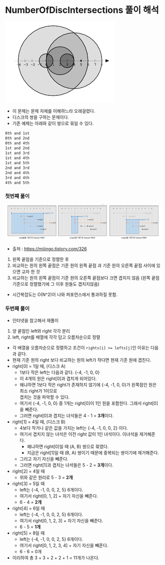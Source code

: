 # NumberOfDiscIntersections 풀이 해석

![img](./img.png)

- 이 문제는 문제 자체를 이해하느라 오래걸렸다.
- 디스크의 쌍을 구하는 문제이다.
- 기존 예제는 아래와 같이 쌍으로 묶일 수 있다.

```
0th and 1st
0th and 2nd
0th and 4th
1st and 2nd
1st and 3rd
1st and 4th
1st and 5th
2nd and 3rd
2nd and 4th
3rd and 4th
4th and 5th
```

### 첫번쨰 풀이

![img](./img_1.png)

- 출처 : https://miiingo.tistory.com/326

1. 왼쪽 끝점을 기준으로 정렬한 후
2. 비교하는 원의 왼쪽 끝점은 기준 원의 왼쪽 끝점 과 기준 원의 오른쪽 끝점 사이에 있으면 교차 한 것
3. 비교하는 원의 왼쪽 끝점이 기준 원의 오른쪽 끝점보다 크면 겹치지 않음 (왼쪽 끝점 기준으로 정렬했기에 그 이후 원들도 겹치지않음)

- 시간복잡도는 O(N^2)이 나와 퍼포먼스에서 통과하질 못함.

### 두번째 풀이

- 인터넷을 참고해서 재풀이

1. 양 끝점인 left와 right 각각 분리
2. left, right를 배열에 각각 담고 오름차순으로 정렬

- 각 배열을 오름차순으로 정렬하고 조건이 `rights[i] >= lefts[j]`인 이유는 다음과 같다.
- 현재 기준 원의 right 보다 비교하는 원의 left가 작다면 현재 기준 원에 겹친다.
- right[0] = 1일 때, (디스크 A)
    - 1보다 작은 left는 다음과 같다. {-4, -1, 0, 0}
    - 이 4개의 원은 right[0]과 겹치게 되어있다.
    - 왜냐하면 1보다 작은 right가 존재하지 않기에 {-4, -1, 0, 0}가 왼쪽점인 원은 최소 right가 1이므로 <br>
      겹치는 것을 파악할 수 있다.
    - 여기서 {-4, -1, 0, 0} 중 1개는 right[0]이 1인 원을 포함한다. 그래서 right[0]을 빼준다.
    - 그러면 right[0]과 겹치는 녀석들은 4 - 1 = **3개**이다.
- right[1] = 4일 때, (디스크 B)
    - 4보다 작거나 같은 값을 가지는 left는 {-4, -1, 0, 0, 2} 이다.
    - 여기서 겹치지 않는 녀석은 이전 right 값이 1인 녀석이다. 이녀석을 제거해준다.
        - 왜냐하면 right[0]일 때 (A, B) 쌍으로 묶였다.
        - 지금은 right[1]일 때 (B, A) 쌍이기 때문에 중복되는 쌍이기에 제거해준다.
    - 그리고 자기 자신을 빼준다.
    - 그러면 right[1]과 겹치는 녀셕들은 5 - 2 = **3개**이다.
- right[2] = 4일 때
    - 위와 같은 원리로 5 - 3 = **2개**
- right[3] = 5일 때
    - left는 {-4, -1, 0, 0, 2, 5} 6개이다.
    - 여기서 right[0, 1, 2] + 자기 자신을 빼준다.
    - 6 - 4 = **2개**
- right[4] = 6일 때
    - left는 {-4, -1, 0, 0, 2, 5} 6개이다.
    - 여기서 right[0, 1, 2, 3] + 자기 자신을 빼준다.
    - 6 - 5 = **1개**
- right[5] = 8일 때
    - left는 {-4, -1, 0, 0, 2, 5} 6개이다.
    - 여기서 right[0, 1, 2, 3, 4] + 자기 자신을 빼준다.
    - 6 - 6 = 0개
- 이리하여 총 3 + 3 + 2 + 2 + 1 = 11개가 나온다.
     


